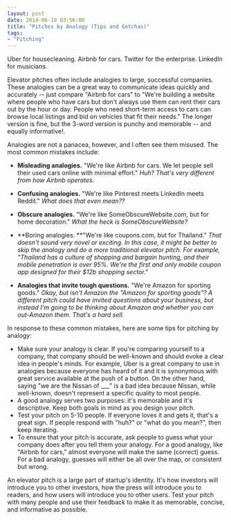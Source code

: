 ```yaml
---
layout: post
date: 2014-06-19 03:56:00
title: "Pitches by Analogy (Tips and Gotchas)"
tags:
- "Pitching"
---
```


Uber for housecleaning. Airbnb for cars. Twitter for the enterprise. LinkedIn for musicians.

Elevator pitches often include analogies to large, successful companies. These analogies can be a great way to communicate ideas quickly and accurately -- just compare "Airbnb for cars" to "We're building a website where people who have cars but don't always use them can rent their cars out by the hour or day. People who need short-term access to cars can browse local listings and bid on vehicles that fit their needs." The longer version is fine, but the 3-word version is punchy and memorable -- and equally informative!.  

Analogies are not a panacea, however, and I often see them misused. The most common mistakes include:

- **Misleading analogies.** "We're like Airbnb for cars. We let people sell their used cars online with minimal effort." _Huh? That's very different from how Airbnb operates._
- **Confusing analogies.** "We're like Pinterest meets LinkedIn meets Reddit." _What does that even mean??_
- **Obscure analogies.** "We're like SomeObscureWebsite.com, but for home decoration." _What the heck is SomeObscureWebsite?_
- **Boring analogies. **"We're like coupons.com, but for Thailand." _That doesn't sound very novel or exciting. In this case, it might be better to skip the analogy and do a more traditional elevator pitch. For example, "Thailand has a culture of shopping and bargain hunting, and their mobile penetration is over 95%. We're the first and only mobile coupon app designed for their $12b shopping sector."_  

- **Analogies that invite tough questions.** "We're Amazon for sporting goods." _Okay, but isn't Amazon the "Amazon for sporting goods"? A different pitch could have invited questions about your business, but instead I'm going to be thinking about Amazon and whether you can out-Amazon them. That's a hard sell._

In response to these common mistakes, here are some tips for pitching by analogy:

- Make sure your analogy is clear. If you're comparing yourself to a company, that company should be well-known and should evoke a clear idea in people's minds. For example, Uber is a great company to use in analogies because everyone has heard of it and it is synonymous with great service available at the push of a button. On the other hand, saying "we are the Nissan of ___" is a bad idea because Nissan, while well-known, doesn't represent a specific quality to most people.
- A good analogy serves two purposes: it's memorable and it's descriptive. Keep both goals in mind as you design your pitch.
- Test your pitch on 5-10 people. If everyone loves it and gets it, that's a great sign. If people respond with "huh?" or "what do you mean?", then keep iterating.
- To ensure that your pitch is accurate, ask people to guess what your company does after you tell them your analogy. For a good analogy, like "Airbnb for cars," almost everyone will make the same (correct) guess. For a bad analogy, guesses will either be all over the map, or consistent but wrong.

An elevator pitch is a large part of startup's identity. It's how investors will introduce you to other investors, how the press will introduce you to readers, and how users will introduce you to other users. Test your pitch with many people and use their feedback to make it as memorable, concise, and informative as possible.